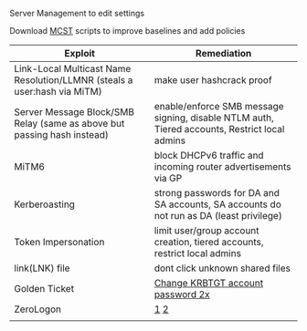 Server Management to edit settings 

Download [MCST](https://www.microsoft.com/en-us/download/details.aspx?id=55319) scripts to improve baselines and add policies

| Exploit                                                                  | Remediation                                                                                                                                                                                                             |
| ------------------------------------------------------------------------ | ----------------------------------------------------------------------------------------------------------------------------------------------------------------------------------------------------------------------- |
| Link-Local Multicast Name Resolution/LLMNR (steals a user:hash via MiTM) | make user hashcrack proof<br>                                                                                                                                                                                           |
| Server Message Block/SMB Relay (same as above but passing hash instead)  | enable/enforce SMB message signing, disable NTLM auth, Tiered accounts, Restrict local admins                                                                                                                           |
| MiTM6                                                                    | block DHCPv6 traffic and incoming router advertisements via GP                                                                                                                                                          |
| Kerberoasting                                                            | strong passwords for DA and SA accounts, SA accounts do not run as DA (least privilege)                                                                                                                                 |
| Token Impersonation                                                      | limit user/group account creation, tiered accounts, restrict local admins                                                                                                                                               |
| link(LNK) file                                                           | dont click unknown shared files                                                                                                                                                                                         |
| Golden Ticket                                                            | [Change KRBTGT account password 2x](https://learn.microsoft.com/en-us/windows-server/identity/ad-ds/manage/forest-recovery-guide/ad-forest-recovery-reset-the-krbtgt-password)                                          |
| ZeroLogon                                                                | [1](https://learn.microsoft.com/en-us/windows-server/identity/ad-ds/manage/forest-recovery-guide/ad-forest-recovery-reset-the-krbtgt-password) [2](https://msrc.microsoft.com/update-guide/vulnerability/CVE-2020-1472) |
|                                                                          |                                                                                                                                                                                                                         |

